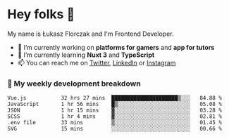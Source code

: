 # Hey folks 👋

My name is Łukasz Florczak and I'm Frontend Developer. 

- 🔭 I’m currently working on **platforms for gamers** and **app for tutors**
- 🌱 I’m currently learning **Nuxt 3** and **TypeScript**
- 📫 You can reach me on [Twitter](https://twitter.com/lukaszflorczak), [LinkedIn](https://pl.linkedin.com/in/lukasz-florczak) or [Instagram](https://instagram.com/lukaszflorczak)


### 🧮 My weekly development breakdown

<!--START_SECTION:waka-->

```text
Vue.js           32 hrs 27 mins  █████████████████████▒░░░   84.88 %
JavaScript       1 hr 56 mins    █▒░░░░░░░░░░░░░░░░░░░░░░░   05.08 %
JSON             1 hr 15 mins    ▓░░░░░░░░░░░░░░░░░░░░░░░░   03.28 %
SCSS             1 hr 4 mins     ▓░░░░░░░░░░░░░░░░░░░░░░░░   02.81 %
.env file        33 mins         ▒░░░░░░░░░░░░░░░░░░░░░░░░   01.45 %
SVG              15 mins         ░░░░░░░░░░░░░░░░░░░░░░░░░   00.66 %
```

<!--END_SECTION:waka-->

<!--
**lukaszflorczak/lukaszflorczak** is a ✨ _special_ ✨ repository because its `README.md` (this file) appears on your GitHub profile.

Here are some ideas to get you started:

- 🔭 I’m currently working on ...
- 🌱 I’m currently learning ...
- 👯 I’m looking to collaborate on ...
- 🤔 I’m looking for help with ...
- 💬 Ask me about ...
- 📫 How to reach me: ...
- 😄 Pronouns: ...
- ⚡ Fun fact: ...
-->
